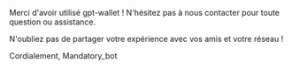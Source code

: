  
Merci d'avoir utilisé gpt-wallet ! N'hésitez pas à nous contacter pour toute question ou assistance. 

N'oubliez pas de partager votre expérience avec vos amis et votre réseau !

Cordialement,
Mandatory\_bot
